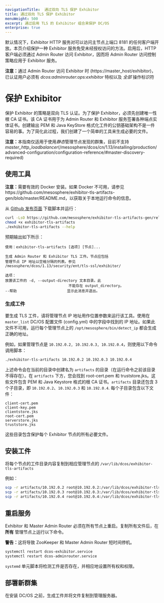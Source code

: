 ```yaml
---
navigationTitle:  通过双向 TLS 保护 Exhibitor
title: 通过双向 TLS 保护 Exhibitor
menuWeight: 500
excerpt: 通过启用 TLS 的 Exhibitor 组合来保护 DC/OS
enterprise: true
---
```

<!-- The source repository for this topic is https://github.com/dcos/dcos-docs-site -->

默认情况下，Exhibitor HTTP 服务对可以访问主节点上端口 8181 的任何客户端开放。本页介绍保护一种 Exhibitor 服务免受未经授权访问的方法。启用后，HTTP 客户端必须通过 Admin Router 访问 Exhibitor，因而将 Admin Router 访问控制策略应用于 Exhibitor 服务。

<p class="message--note"><strong>注意：</strong>通过 Admin Router 访问 Exhibitor 时 (https://master_host/exhibitor)，已认证用户必须有 <i>dcos:adminrouter:ops:exhibitor</i> 特权以及 <i>全部</i> 操作标识符</p>

# 保护 Exhibitor

保护 Exhibitor 的策略是双向 TLS 认证。为了保护 Exhibitor，必须先创建唯一性根 CA 证书。该 CA 证书用于为 Admin Router 和 Exhibitor 服务签署各种端点实体证书。创建输出 PEM 和 Java KeyStore 格式化工件的公钥基础架构不是一件容易的事。为了简化此过程，我们创建了一个简单的工具来生成必要的文件。

<p class="message--note"><strong>注意：</strong>本指南仅适用于使用<i>静态</i>管理节点发现的群集，目前不支持 <i>master_http_loadbalancer</i>(/mesosphere/dcos/cn/1.13/installing/production/advanced-configuration/configuration-reference/#master-discovery-required)</p>

## 使用工具

<p class="message--note"><strong>注意：</strong>需要有效的 Docker 安装。如果 Docker 不可用，请参见 https://github.com/mesosphere/exhibitor-tls-artifacts-gen/blob/master/README.md，以获取关于本地运行命令的信息。</p>

从 <a href=https://github.com/mesosphere/exhibitor-tls-artifacts-gen/releases>Github 发布页面</a> 下载脚本并运行：

```sh
curl -LsO https://github.com/mesosphere/exhibitor-tls-artifacts-gen/releases/download/v0.4.0/exhibitor-tls-artifacts
chmod +x exhibitor-tls-artifacts
./exhibitor-tls-artifacts --help
```

预期输出如下所示：

    使用：exhibitor-tls-artifacts [选项] [节点]...

    生成 Admin Router 和 Exhibitor TLS 工件。节点应包括
    管理节点 IP 地址以空格分隔的列表。参见
    /mesosphere/dcos/1.13/security/ent/tls-ssl/exhibitor/

    选项：
    放置该工件的 -d, --output-directory 文本目录。此
                                 不能存在 output_directory。
    --帮助                       显示此消息并退出。



### 生成工件
要生成 TLS 工件，请将管理节点 IP 地址用作位置参数来运行该工具。使用在 `master_list` DC/OS 配置文件 (config.yml) 中的字段中找到的 IP 地址。如果此文件不可用，运行每个管理节点上的 `/opt/mesosphere/bin/detect_ip` 都会生成正确的地址。

例如，如果管理节点是 `10.192.0.2, 10.192.0.3, 10.192.0.4`，则使用以下命令调用脚本：

```sh
./exhibitor-tls-artifacts 10.192.0.2 10.192.0.3 10.192.0.4
```

上述命令会在当前的目录中创建名为 `artifacts` 的目录（在运行命令之前该目录不得存在）。在 `artifacts` 下方，您会找到 root-cert.pem 和 truststore.jks。这些文件包含 PEM 和 Java Keystore 格式的根 CA 证书。`artifacts` 目录还包含 3 个子目录，即 `10.192.0.2`、`10.192.0.3` 和 `10.192.0.4`. 每个子目录包含以下文件：

    client-cert.pem
    client-key.pem
    clientstore.jks
    root-cert.pem
    serverstore.jks
    truststore.jks

这些目录包含保护每个 Exhibitor 节点的所有必要文件。

## 安装工件
将每个节点的工件目录内容复制到相应管理节点的 `/var/lib/dcos/exhibitor-tls-artifacts` 

例如：

```sh
scp -r artifacts/10.192.0.2 root@10.192.0.2:/var/lib/dcos/exhibitor-tls-artifacts
scp -r artifacts/10.192.0.3 root@10.192.0.3:/var/lib/dcos/exhibitor-tls-artifacts
scp -r artifacts/10.192.0.4 root@10.192.0.4:/var/lib/dcos/exhibitor-tls-artifacts
```

## 重启服务

Exhibitor 和 Master Admin Router 必须在所有节点上重启。复制所有文件后，在 **所有** 管理节点上运行以下命令。

<p class="message--warning"><strong>警告：</strong>这将导致 ZooKeeper 和 Master Admin Router 短时间停机。</p>

```sh
systemctl restart dcos-exhibitor.service
systemctl restart dcos-adminrouter.service
```

`systemd` 单元脚本将检测工件是否存在，并相应地设置所有权和权限。

## 部署新群集

在安装 DC/OS 之前，生成工件并将文件复制到管理服务器。
